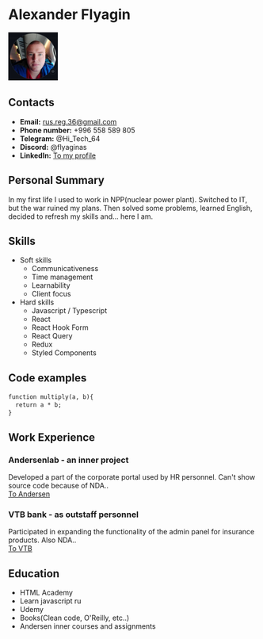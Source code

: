 # Alexander Flyagin

![My photo](./images/my_photo_resized.png)

## Contacts

- **Email:** rus.reg.36@gmail.com
- **Phone number:** +996 558 589 805
- **Telegram:** @Hi_Tech_64
- **Discord:** @flyaginas
- **LinkedIn:** [To my profile](https://www.linkedin.com/in/alexander-flyagin-a74335215/)

## Personal Summary

In my first life I used to work in NPP(nuclear power plant).
Switched to IT, but the war ruined my plans. Then solved some problems, learned English, decided to refresh my skills and... here I am.

## Skills

- Soft skills
  - Communicativeness
  - Time management
  - Learnability
  - Client focus
- Hard skills
  - Javascript / Typescript
  - React
  - React Hook Form
  - React Query
  * Redux
  - Styled Components

## Code examples

```
function multiply(a, b){
  return a * b;
}
```

## Work Experience

### Andersenlab - an inner project

Developed a part of the corporate portal used by HR personnel. Can't show source code because of NDA..  
[To Andersen](https://andersenlab.com/)

### VTB bank - as outstaff personnel

Participated in expanding the functionality of the admin panel for insurance products. Also NDA..  
[To VTB](https://www.vtb.com/)

## Education

- HTML Academy
- Learn javascript ru
- Udemy
- Books(Clean code, O'Reilly, etc..)
- Andersen inner courses and assignments
